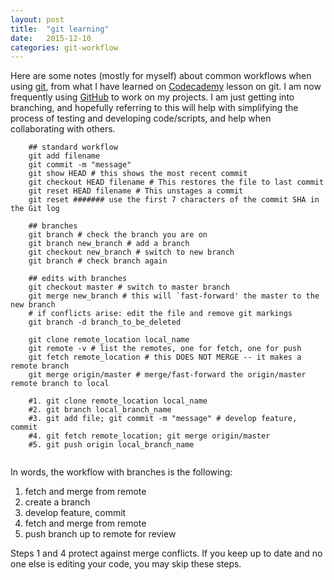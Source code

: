 ```yaml
---
layout: post
title:  "git learning"
date:   2015-12-10
categories: git-workflow
---
```


Here are some notes (mostly for myself) about common workflows when using [git][git-link], from what I have learned on [Codecademy][codecademy-git] lesson on git. I am now frequently using [GitHub][github] to work on my projects. I am just getting into branching, and hopefully referring to this will help with simplifying the process of testing and developing code/scripts, and help when collaborating with others.

```
	## standard workflow
	git add filename
	git commit -m "message"
	git show HEAD # this shows the most recent commit
	git checkout HEAD filename # This restores the file to last commit
	git reset HEAD filename # This unstages a commit
	git reset ####### use the first 7 characters of the commit SHA in the Git log

	## branches
	git branch # check the branch you are on
	git branch new_branch # add a branch
	git checkout new_branch # switch to new branch
	git branch # check branch again
	
	## edits with branches
	git checkout master # switch to master branch
	git merge new_branch # this will `fast-forward' the master to the new branch
	# if conflicts arise: edit the file and remove git markings
	git branch -d branch_to_be_deleted

	git clone remote_location local_name
	git remote -v # list the remotes, one for fetch, one for push
	git fetch remote_location # this DOES NOT MERGE -- it makes a remote branch
	git merge origin/master # merge/fast-forward the origin/master remote branch to local
	
	#1. git clone remote_location local_name
	#2. git branch local_branch_name
	#3. git add file; git commit -m "message" # develop feature, commit
	#4. git fetch remote_location; git merge origin/master
	#5. git push origin local_branch_name
	
```

In words, the workflow with branches is the following:

1. fetch and merge from remote
2. create a branch
3. develop feature, commit
4. fetch and merge from remote
5. push branch up to remote for review

Steps 1 and 4 protect against merge conflicts. If you keep up to date and no one else is editing your code, you may skip these steps.

[git-link]: https://git-scm.com
[codecademy-git]: https://www.codecademy.com/learn/learn-git
[github]: https://training.github.com/classes/introduction/